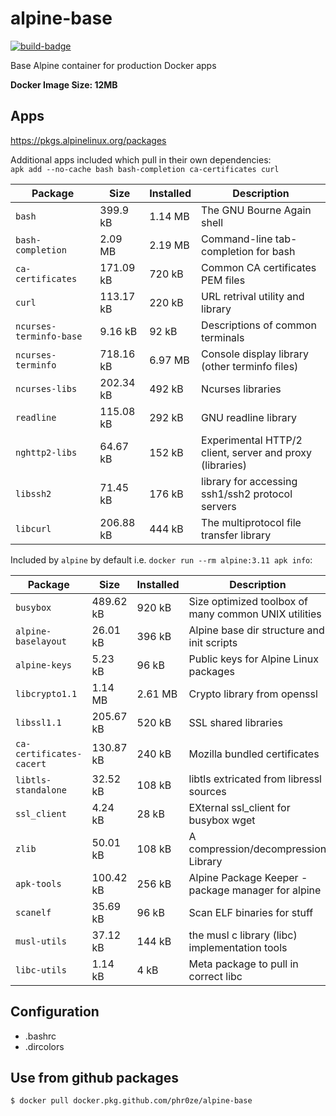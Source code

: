 alpine-base
====================================================================================================
[![build-badge](https://github.com/phR0ze/alpine-base/workflows/build/badge.svg)](https://github.com/phR0ze/alpine-base/actions)

Base Alpine container for production Docker apps

**Docker Image Size: 12MB**

## Apps
https://pkgs.alpinelinux.org/packages

Additional apps included which pull in their own dependencies:  
`apk add --no-cache bash bash-completion ca-certificates curl`

| Package                   | Size      | Installed | Description
| ------------------------- | --------- | --------- | ------------------------------------------
| `bash`                    | 399.9 kB  | 1.14 MB   | The GNU Bourne Again shell
| `bash-completion`         | 2.09 MB   | 2.19 MB   | Command-line tab-completion for bash
| `ca-certificates`         | 171.09 kB | 720 kB    | Common CA certificates PEM files
| `curl`                    | 113.17 kB | 220 kB    | URL retrival utility and library
| `ncurses-terminfo-base`   | 9.16 kB   | 92 kB     | Descriptions of common terminals
| `ncurses-terminfo`        | 718.16 kB | 6.97 MB   | Console display library (other terminfo files)
| `ncurses-libs`            | 202.34 kB | 492 kB    | Ncurses libraries
| `readline`                | 115.08 kB | 292 kB    | GNU readline library
| `nghttp2-libs`            | 64.67 kB  | 152 kB    | Experimental HTTP/2 client, server and proxy (libraries)
| `libssh2`                 | 71.45 kB  | 176 kB    | library for accessing ssh1/ssh2 protocol servers
| `libcurl`                 | 206.88 kB | 444 kB    | The multiprotocol file transfer library

Included by `alpine` by default i.e. `docker run --rm alpine:3.11 apk info`:

| Package                   | Size      | Installed | Description
| ------------------------- | --------- | --------- | ------------------------------------------
| `busybox`                 | 489.62 kB | 920 kB    | Size optimized toolbox of many common UNIX utilities
| `alpine-baselayout`       | 26.01 kB  | 396 kB    | Alpine base dir structure and init scripts
| `alpine-keys`             | 5.23 kB   | 96 kB     | Public keys for Alpine Linux packages
| `libcrypto1.1`            | 1.14 MB   | 2.61 MB   | Crypto library from openssl
| `libssl1.1`               | 205.67 kB | 520 kB    | SSL shared libraries
| `ca-certificates-cacert`  | 130.87 kB | 240 kB    | Mozilla bundled certificates
| `libtls-standalone`       | 32.52 kB  | 108 kB    | libtls extricated from libressl sources
| `ssl_client`              | 4.24 kB   | 28 kB     | EXternal ssl_client for busybox wget
| `zlib`                    | 50.01 kB  | 108 kB    | A compression/decompression Library
| `apk-tools`               | 100.42 kB | 256 kB    | Alpine Package Keeper - package manager for alpine
| `scanelf`                 | 35.69 kB  | 96 kB     | Scan ELF binaries for stuff
| `musl-utils`              | 37.12 kB  | 144 kB    | the musl c library (libc) implementation tools
| `libc-utils`              | 1.14 kB   | 4 kB      | Meta package to pull in correct libc

## Configuration
* .bashrc
* .dircolors

## Use from github packages
```bash
$ docker pull docker.pkg.github.com/phr0ze/alpine-base
```
